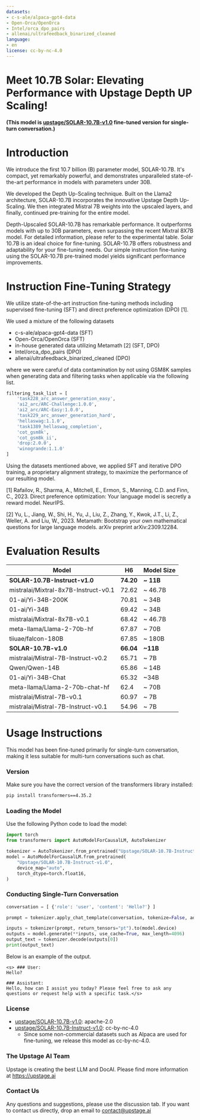 ```yaml
---
datasets:
- c-s-ale/alpaca-gpt4-data
- Open-Orca/OpenOrca
- Intel/orca_dpo_pairs
- allenai/ultrafeedback_binarized_cleaned
language:
- en
license: cc-by-nc-4.0
---
```


# **Meet 10.7B Solar: Elevating Performance with Upstage Depth UP Scaling!**

**(This model is [upstage/SOLAR-10.7B-v1.0](https://huggingface.co/upstage/SOLAR-10.7B-v1.0) fine-tuned version for single-turn conversation.)**


# **Introduction**

We introduce the first 10.7 billion (B) parameter model, SOLAR-10.7B. It's compact, yet remarkably powerful, and demonstrates unparalleled state-of-the-art performance in models with parameters under 30B.

We developed the Depth Up-Scaling technique. Built on the Llama2 architecture, SOLAR-10.7B incorporates the innovative Upstage Depth Up-Scaling. We then integrated Mistral 7B weights into the upscaled layers, and finally, continued pre-training for the entire model.

Depth-Upscaled SOLAR-10.7B has remarkable performance. It outperforms models with up to 30B parameters, even surpassing the recent Mixtral 8X7B model. For detailed information, please refer to the experimental table.
Solar 10.7B is an ideal choice for fine-tuning. SOLAR-10.7B offers robustness and adaptability for your fine-tuning needs. Our simple instruction fine-tuning using the SOLAR-10.7B pre-trained model yields significant performance improvements.

# **Instruction Fine-Tuning Strategy**

We utilize state-of-the-art instruction fine-tuning methods including supervised fine-tuning (SFT) and direct preference optimization (DPO) [1].

We used a mixture of the following datasets
- c-s-ale/alpaca-gpt4-data (SFT)
- Open-Orca/OpenOrca (SFT)
- in-house generated data utilizing Metamath [2] (SFT, DPO)
- Intel/orca_dpo_pairs (DPO)
- allenai/ultrafeedback_binarized_cleaned (DPO)

where we were careful of data contamination by not using GSM8K samples when generating data and filtering tasks when applicable via the following list.
```python
filtering_task_list = [
    'task228_arc_answer_generation_easy',
    'ai2_arc/ARC-Challenge:1.0.0',
    'ai2_arc/ARC-Easy:1.0.0',
    'task229_arc_answer_generation_hard',
    'hellaswag:1.1.0', 
    'task1389_hellaswag_completion',
    'cot_gsm8k',
    'cot_gsm8k_ii',
    'drop:2.0.0',
    'winogrande:1.1.0'
]
```

Using the datasets mentioned above, we applied SFT and iterative DPO training, a proprietary alignment strategy, to maximize the performance of our resulting model.

[1] Rafailov, R., Sharma, A., Mitchell, E., Ermon, S., Manning, C.D. and Finn, C., 2023. Direct preference optimization: Your language model is secretly a reward model. NeurIPS.

[2] Yu, L., Jiang, W., Shi, H., Yu, J., Liu, Z., Zhang, Y., Kwok, J.T., Li, Z., Weller, A. and Liu, W., 2023. Metamath: Bootstrap your own mathematical questions for large language models. arXiv preprint arXiv:2309.12284.

# **Evaluation Results**

| Model                                  | H6    | Model Size |
|----------------------------------------|-------|------------|
| **SOLAR-10.7B-Instruct-v1.0**              | **74.20** | **~ 11B**      |
| mistralai/Mixtral-8x7B-Instruct-v0.1   | 72.62 | ~ 46.7B    |
| 01-ai/Yi-34B-200K                      | 70.81 | ~ 34B      |
| 01-ai/Yi-34B                           | 69.42 | ~ 34B      |
| mistralai/Mixtral-8x7B-v0.1            | 68.42 | ~ 46.7B    |
| meta-llama/Llama-2-70b-hf              | 67.87 | ~ 70B      |
| tiiuae/falcon-180B                     | 67.85 | ~ 180B     |
| **SOLAR-10.7B-v1.0**                   | **66.04** | **~11B**   |
| mistralai/Mistral-7B-Instruct-v0.2     | 65.71 | ~ 7B       |
| Qwen/Qwen-14B                          | 65.86 | ~ 14B      |
| 01-ai/Yi-34B-Chat                      | 65.32 | ~34B       |
| meta-llama/Llama-2-70b-chat-hf         | 62.4  | ~ 70B      |
| mistralai/Mistral-7B-v0.1              | 60.97 | ~ 7B       |
| mistralai/Mistral-7B-Instruct-v0.1     | 54.96 | ~ 7B       |

# **Usage Instructions**

This model has been fine-tuned primarily for single-turn conversation, making it less suitable for multi-turn conversations such as chat.

### **Version**

Make sure you have the correct version of the transformers library installed:

```sh
pip install transformers==4.35.2
```

### **Loading the Model**

Use the following Python code to load the model:

```python
import torch
from transformers import AutoModelForCausalLM, AutoTokenizer

tokenizer = AutoTokenizer.from_pretrained("Upstage/SOLAR-10.7B-Instruct-v1.0")
model = AutoModelForCausalLM.from_pretrained(
    "Upstage/SOLAR-10.7B-Instruct-v1.0",
    device_map="auto",
    torch_dtype=torch.float16,
)
```

### **Conducting Single-Turn Conversation**

```python
conversation = [ {'role': 'user', 'content': 'Hello?'} ] 

prompt = tokenizer.apply_chat_template(conversation, tokenize=False, add_generation_prompt=True)

inputs = tokenizer(prompt, return_tensors="pt").to(model.device) 
outputs = model.generate(**inputs, use_cache=True, max_length=4096)
output_text = tokenizer.decode(outputs[0]) 
print(output_text)
```

Below is an example of the output.
```
<s> ### User:
Hello?

### Assistant:
Hello, how can I assist you today? Please feel free to ask any questions or request help with a specific task.</s>
```

### **License**
- [upstage/SOLAR-10.7B-v1.0](https://huggingface.co/upstage/SOLAR-10.7B-v1.0): apache-2.0
- [upstage/SOLAR-10.7B-Instruct-v1.0](https://huggingface.co/upstage/SOLAR-10.7B-Instruct-v1.0): cc-by-nc-4.0
  - Since some non-commercial datasets such as Alpaca are used for fine-tuning, we release this model as cc-by-nc-4.0.

### **The Upstage AI Team** ###
Upstage is creating the best LLM and DocAI. Please find more information at https://upstage.ai 

### **Contact Us** ###
Any questions and suggestions, please use the discussion tab. If you want to contact us directly, drop an email to [contact@upstage.ai](mailto:contact@upstage.ai)